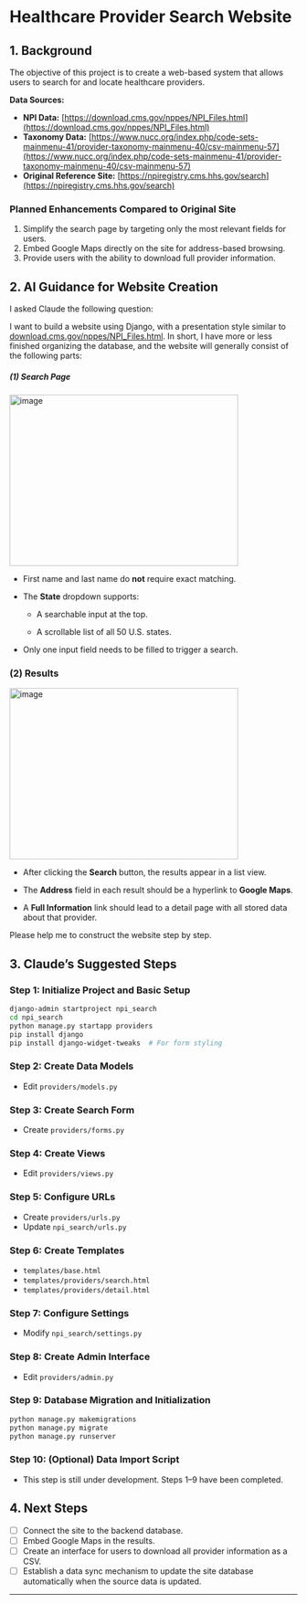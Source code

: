 
# Healthcare Provider Search Website

## 1. Background

The objective of this project is to create a web-based system that allows users to search for and locate healthcare providers.

**Data Sources:**
- **NPI Data:** [https://download.cms.gov/nppes/NPI_Files.html](https://download.cms.gov/nppes/NPI_Files.html)
- **Taxonomy Data:** [https://www.nucc.org/index.php/code-sets-mainmenu-41/provider-taxonomy-mainmenu-40/csv-mainmenu-57](https://www.nucc.org/index.php/code-sets-mainmenu-41/provider-taxonomy-mainmenu-40/csv-mainmenu-57)
- **Original Reference Site:** [https://npiregistry.cms.hhs.gov/search](https://npiregistry.cms.hhs.gov/search)

### Planned Enhancements Compared to Original Site

1. Simplify the search page by targeting only the most relevant fields for users.
2. Embed Google Maps directly on the site for address-based browsing.
3. Provide users with the ability to download full provider information.

## 2. AI Guidance for Website Creation

I asked Claude the following question:

I want to build a website using Django, with a presentation style similar to [download.cms.gov/nppes/NPI_Files.html](https://download.cms.gov/nppes/NPI_Files.html). In short, I have more or less finished organizing the database, and the website will generally consist of the following parts:

##### (1) Search Page

<img width="400" height="300" alt="image" src="https://github.com/user-attachments/assets/fbe3de9b-f901-44c9-aa29-dc211c1501d6" />

- First name and last name do **not** require exact matching.

- The **State** dropdown supports:

  - A searchable input at the top.

  - A scrollable list of all 50 U.S. states.

- Only one input field needs to be filled to trigger a search.

### (2) Results

<img width="400" height="300" alt="image" src="https://github.com/user-attachments/assets/c9954f8e-4501-4e8b-a569-0fe0957af3d0" />

- After clicking the **Search** button, the results appear in a list view.

- The **Address** field in each result should be a hyperlink to **Google Maps**.

- A **Full Information** link should lead to a detail page with all stored data about that provider.

Please help me to construct the website step by step.

## 3. Claude’s Suggested Steps

### Step 1: Initialize Project and Basic Setup

```bash
django-admin startproject npi_search
cd npi_search
python manage.py startapp providers
pip install django
pip install django-widget-tweaks  # For form styling
```

### Step 2: Create Data Models

- Edit `providers/models.py`

### Step 3: Create Search Form

- Create `providers/forms.py`

### Step 4: Create Views

- Edit `providers/views.py`

### Step 5: Configure URLs

- Create `providers/urls.py`
- Update `npi_search/urls.py`

### Step 6: Create Templates

- `templates/base.html`
- `templates/providers/search.html`
- `templates/providers/detail.html`

### Step 7: Configure Settings

- Modify `npi_search/settings.py`

### Step 8: Create Admin Interface

- Edit `providers/admin.py`

### Step 9: Database Migration and Initialization

```bash
python manage.py makemigrations
python manage.py migrate
python manage.py runserver
```

### Step 10: (Optional) Data Import Script

- This step is still under development. Steps 1–9 have been completed.

## 4. Next Steps

- [ ] Connect the site to the backend database.
- [ ] Embed Google Maps in the results.
- [ ] Create an interface for users to download all provider information as a CSV.
- [ ] Establish a data sync mechanism to update the site database automatically when the source data is updated.

---
